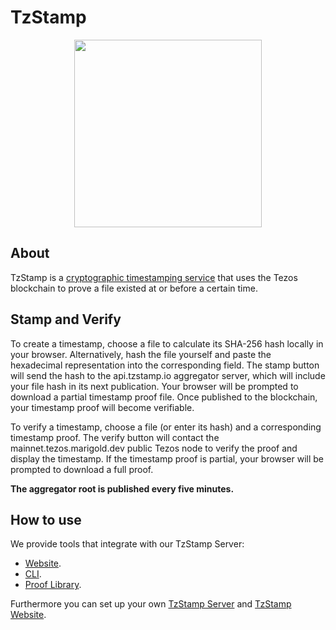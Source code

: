 # TzStamp

<p align="center">
  <img src="https://github.com/marigold-dev/tzstamp/blob/main/website/public/logomark.png"  width="300px" />
</p>

## About

TzStamp is a [cryptographic timestamping service](https://www.gwern.net/Timestamping)
that uses the Tezos blockchain to prove a file existed at or before a certain time.


## Stamp and Verify

To create a timestamp, choose a file to calculate its SHA-256 hash locally in your browser. Alternatively, hash the file yourself and paste the hexadecimal representation into the corresponding field. The stamp button will send the hash to the api.tzstamp.io aggregator server, which will include your file hash in its next publication. Your browser will be prompted to download a partial timestamp proof file. Once published to the blockchain, your timestamp proof will become verifiable.

To verify a timestamp, choose a file (or enter its hash) and a corresponding timestamp proof. The verify button will contact the mainnet.tezos.marigold.dev public Tezos node to verify the proof and display the timestamp. If the timestamp proof is partial, your browser will be prompted to download a full proof.

**The aggregator root is published every five minutes.**

## How to use

We provide tools that integrate with our TzStamp Server:

- [Website](https://tzstamp.io).
- [CLI](https://github.com/marigold-dev/tzstamp/tree/main/cli).
- [Proof Library](https://github.com/marigold-dev/tzstamp/tree/main/packages/proof).

Furthermore you can set up your own [TzStamp Server](https://github.com/marigold-dev/tzstamp/tree/main/server) and [TzStamp Website](https://github.com/marigold-dev/tzstamp/tree/main/website).

